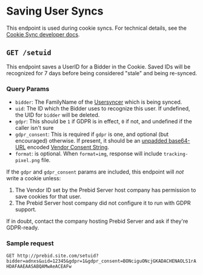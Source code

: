 # Saving User Syncs

This endpoint is used during cookie syncs. For technical details, see the
[Cookie Sync developer docs](../developers/cookie-syncs.md).

## `GET /setuid`

This endpoint saves a UserID for a Bidder in the Cookie. Saved IDs will be recognized for 7 days before being considered "stale" and being re-synced.

### Query Params

- `bidder`: The FamilyName of the [Usersyncer](../../usersync/usersync.go) which is being synced.
- `uid`: The ID which the Bidder uses to recognize this user. If undefined, the UID for `bidder` will be deleted.
- `gdpr`: This should be `1` if GDPR is in effect, `0` if not, and undefined if the caller isn't sure
- `gdpr_consent`: This is required if `gdpr` is one, and optional (but encouraged) otherwise. If present, it should be an [unpadded base64-URL](https://tools.ietf.org/html/rfc4648#page-7) encoded [Vendor Consent String](https://github.com/InteractiveAdvertisingBureau/GDPR-Transparency-and-Consent-Framework/blob/master/Consent%20string%20and%20vendor%20list%20formats%20v1.1%20Final.md#vendor-consent-string-format-).
- `format`: is optional. When `format=img`, response will include `tracking-pixel.png` file.

If the `gdpr` and `gdpr_consent` params are included, this endpoint will _not_ write a cookie unless:

1. The Vendor ID set by the Prebid Server host company has permission to save cookies for that user.
2. The Prebid Server host company did not configure it to run with GDPR support.

If in doubt, contact the company hosting Prebid Server and ask if they're GDPR-ready.

### Sample request

`GET http://prebid.site.com/setuid?bidder=adnxs&uid=12345&gdpr=1&gdpr_consent=BONciguONcjGKADACHENAOLS1rAHDAFAAEAASABQAMwAeACEAFw`
